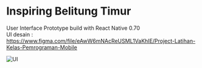 
# Inspiring Belitung Timur

User Interface Prototype build with React Native 0.70 <br/>
UI desain : https://www.figma.com/file/eAwW6mNAcReUSML1VaKhIE/Project-Latihan-Kelas-Pemrograman-Mobile

![UI](https://github.com/pusakamanggala/Inspiring-Belitung-Timur/blob/master/img/Documentation/UI.png)

